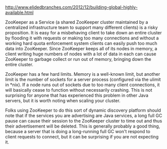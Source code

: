 http://www.elidedbranches.com/2012/12/building-global-highly-available.html

ZooKeeper as a Service (a shared ZooKeeper cluster maintained by a centralized infrastructure team to support many different clients) is a risky proposition. It is easy for a misbehaving client to take down an entire cluster by flooding it with requests or making too many connections and without a working hard quota enforcement system clients can easily push too much data into ZooKeeper. Since ZooKeeper keeps all of its nodes in memory, a client writing huge numbers of nodes with a lot of data in each can cause ZooKeeper to garbage collect or run out of memory, bringing down the entire cluster.

ZooKeeper has a few hard limits. Memory is a well-known limit, but another limit is the number of sockets for a server process (configured via the ulimit in *nix). If a node runs out of sockets due to too many client connections, it will basically cease to function without necessarily crashing. This is not surprising for anyone that has experienced this problem in other Java servers, but it is worth noting when scaling your cluster.

Folks using ZooKeeper to do this sort of dynamic discovery platform should note that if the services you are advertising are Java services, a long full GC pause can cause their session to the ZooKeeper cluster to time out and thus their advertisement will be deleted. This is generally probably a good thing, because a server that is doing a long-running full GC won't respond to client requests to connect, but it can be surprising if you are not expecting it.
